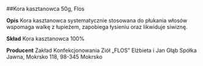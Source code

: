 ##Kora kasztanowca 50g, Flos

**Opis** Kora kasztanowca systematycznie stosowana do płukania włosów wspomaga walkę z łupieżem, zapobiega łysieniu oraz likwiduje siwiznę. 

**Skład** Kora kasztanowca 100%

**Producent** Zakład Konfekcjonowania Ziół „FLOS” Elżbieta i Jan Głąb Spółka Jawna, Mokrsko 118, 98-345 Mokrsko